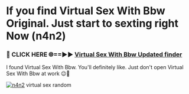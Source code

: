# If you find Virtual Sex With Bbw Original. Just start to sexting right Now (n4n2)

<h3>🔴 CLICK HERE 🌐==►► <a href="https://tinyurl.com/mtbk5fxa" rel="nofollow">Virtual Sex With Bbw Updated finder</a></h3>

I found Virtual Sex With Bbw. You'll definitely like. Just don't open Virtual Sex With Bbw at work 😉💬

[![n4n2](https://i.imgur.com/Q8WKrnY.jpeg)](https://tinyurl.com/mtbk5fxa)
virtual sex random